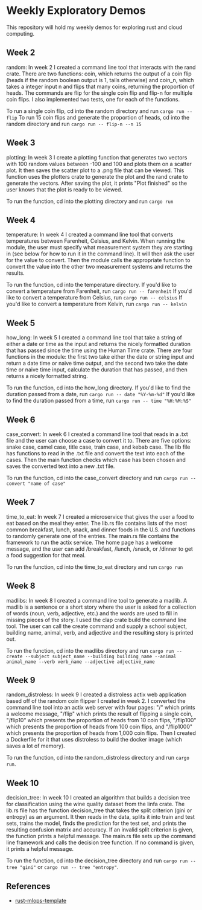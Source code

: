 # Weekly Exploratory Demos
This repository will hold my weekly demos for exploring rust and cloud computing.

## Week 2
random: In week 2 I created a command line tool that interacts with the rand crate. There are two functions: coin, which returns the output of a coin flip (heads if the random boolean output is 1, tails otherwise) and coin_n, which takes a integer input n and flips that many coins, returning the proportion of heads. The commands are flip for the single coin flip and flip-n for multiple coin flips. I also implemented two tests, one for each of the functions.

To run a single coin flip, cd into the random directory and run `cargo run -- flip`
To run 15 coin flips and generate the proportion of heads, cd into the random directory and run `cargo run -- flip-n --n 15`

## Week 3
plotting: In week 3 I create a plotting function that generates two vectors with 100 random values between -100 and 100 and plots them on a scatter plot. It then saves the scatter plot to a .png file that can be viewed. This function uses the plotters crate to generate the plot and the rand crate to generate the vectors. After saving the plot, it prints "Plot finished" so the user knows that the plot is ready to be viewed.

To run the function, cd into the plotting directory and run `cargo run`

## Week 4
temperature: In week 4 I created a command line tool that converts temperatures between Farenheit, Celsius, and Kelvin. When running the module, the user must specify what measurement system they are starting in (see below for how to run it in the command line). It will then ask the user for the value to convert. Then the module calls the appropriate function to convert the value into the other two measurement systems and returns the results. 

To run the function, cd into the temperature directory. 
If you'd like to convert a temperature from Farenheit, run `cargo run -- farenheit`
If you'd like to convert a temperature from Celsius, run `cargo run -- celsius`
If you'd like to convert a temperature from Kelvin, run `cargo run -- kelvin`

## Week 5
how_long: In week 5 I created a command line tool that take a string of either a date or time as the input and returns the nicely formatted duration that has passed since the time using the Human Time crate. There are four functions in the module: the first two take either the date or string input and return a date time or naive time output, and the second two take the date time or naive time input, calculate the duration that has passed, and then returns a nicely formatted string. 

To run the function, cd into the how_long directory. 
If you'd like to find the duration passed from a date, run `cargo run -- date "%Y-%m-%d"`
If you'd like to find the duration passed from a time, run `cargo run -- time "%H:%M:%S"`

## Week 6
case_convert: In week 6 I created a command line tool that reads in a .txt file and the user can choose a case to convert it to. There are five options: snake case, camel case, title case, train case, and kebab case. The lib file has functions to read in the .txt file and convert the text into each of the cases. Then the main function checks which case has been chosen and saves the converted text into a new .txt file.

To run the function, cd into the case_convert directory and run `cargo run -- convert "name of case"`

## Week 7
time_to_eat: In week 7 I created a microservice that gives the user a food to eat based on the meal they enter. The lib.rs file contains lists of the most common breakfast, lunch, snack, and dinner foods in the U.S. and functions to randomly generate one of the entries. The main.rs file contains the framework to run the actix service. The home page has a welcome message, and the user can add /breakfast, /lunch, /snack, or /dinner to get a food suggestion for that meal. 

To run the function, cd into the time_to_eat directory and run `cargo run`

## Week 8
madlibs: In week 8 I created a command line tool to generate a madlib. A madlib is a sentence or a short story where the user is asked for a collection of words (noun, verb, adjective, etc.) and the words are used to fill in missing pieces of the story. I used the clap crate build the command line tool. The user can call the create command and supply a school subject, building name, animal, verb, and adjective and the resulting story is printed out. 
    
To run the function, cd into the madlibs directory and run `cargo run -- create --subject subject_name --building building_name --animal animal_name --verb verb_name --adjective adjective_name`

## Week 9
random_distroless: In week 9 I created a distroless actix web application based off of the random coin flipper I created in week 2. I converted the command line tool into an actix web server with four pages: "/" which prints a welcome message, "/flip" which prints the result of flipping a single coin, "/flip10" which presents the proportion of heads from 10 coin flips, "/flip100" which presents the proportion of heads from 100 coin flips, and "/flip1000" which presents the proportion of heads from 1,000 coin flips. Then I created a Dockerfile for it that uses distroless to build the docker image (which saves a lot of memory). 
   
To run the function, cd into the random_distroless directory and run `cargo run`.

## Week 10
decision_tree: In week 10 I created an algorithm that builds a decision tree for classification using the wine quality dataset from the linfa crate. The lib.rs file has the function decision_tree that takes the split criterion (gini or entropy) as an argument. It then reads in the data, splits it into train and test sets, trains the model, finds the prediction for the test set, and prints the resulting confusion matrix and accuracy. If an invalid split criterion is given, the function prints a helpful message. The main.rs file sets up the command line framework and calls the decision tree function. If no command is given, it prints a helpful message.
    
To run the function, cd into the decision_tree directory and run `cargo run -- tree "gini"` or `cargo run -- tree "entropy"`.

## References

* [rust-mlops-template](https://github.com/nogibjj/rust-mlops-template)



